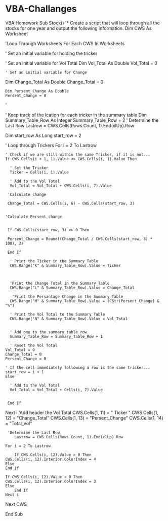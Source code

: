 # VBA-Challanges
VBA Homework
Sub Stock()
'* Create a script that will loop through all the stocks for one year and output the following information.
Dim CWS As Worksheet

'Loop Through Worksheets
For Each CWS In Worksheets
 
  
  ' Set an initial variable for holding the tricker
  

  ' Set an initial variable for Vol Total
  Dim Vol_Total As Double
  Vol_Total = 0

    ' Set an initial variable for Change
  Dim Change_Total As Double
  Change_Total = 0

    Dim Persent_Change As Double
    Persent_Change = 0
'
    
  ' Keep track of the lcation for each tricker in the summary table
  Dim Summary_Table_Row As Integer
  Summary_Table_Row = 2
    ' Determine the Last Row
        Lastrow = CWS.Cells(Rows.Count, 1).End(xlUp).Row

Dim start_row As Long
start_row = 2

  ' Loop through Trickers
  For i = 2 To Lastrow

    ' Check if we are still within the same Tricker, if it is not...
    If CWS.Cells(i + 1, 1).Value <> CWS.Cells(i, 1).Value Then

      ' Set the Tricker
      Ticker = Cells(i, 1).Value

      ' Add to the Vol Total
      Vol_Total = Vol_Total + CWS.Cells(i, 7).Value
     
     'Calculate change
     
     Change_Total = CWS.Cells(i, 6) - CWS.Cells(start_row, 3)
    
    
    'Calculate Persent_change
    
    
     If CWS.Cells(start_row, 3) <> 0 Then
     
     Persent_Change = Round((Change_Total / CWS.Cells(start_row, 3) * 100), 2)
    
     End If
      
      ' Print the Ticker in the Summary Table
      CWS.Range("K" & Summary_Table_Row).Value = Ticker

      
       
      'Print the Change Total in the Summary Table
      CWS.Range("L" & Summary_Table_Row).Value = Change_Total
      
       'Print the Persantage Change in the Summary Table
      CWS.Range("M" & Summary_Table_Row).Value = (CStr(Persent_Change) & "%")
      
      ' Print the Vol Total to the Summary Table
      CWS.Range("N" & Summary_Table_Row).Value = Vol_Total
      
      
      ' Add one to the summary table row
      Summary_Table_Row = Summary_Table_Row + 1
      
      ' Reset the Vol Total
    Vol_Total = 0
    Change_Total = 0
    Persent_Change = 0

    ' If the cell immediately following a row is the same tricker...
    start_row = i + 1
    Else

      ' Add to the Vol Total
      Vol_Total = Vol_Total + Cells(i, 7).Value
   
      
     End If

  Next i
 'Add header the Vol Total
      CWS.Cells(1, 11) = " Ticker "
      CWS.Cells(1, 12) = "Change_Total"
      CWS.Cells(1, 13) = "Persent_Change"
      CWS.Cells(1, 14) = "Total_Vol"
      
     'Determine the Last Row
        Lastrow = CWS.Cells(Rows.Count, 1).End(xlUp).Row

    For i = 2 To Lastrow

        If CWS.Cells(i, 12).Value > 0 Then
    CWS.Cells(i, 12).Interior.ColorIndex = 4
    Else
    End If
    
    If CWS.Cells(i, 12).Value < 0 Then
    CWS.Cells(i, 12).Interior.ColorIndex = 3
    Else
        End If
    Next i
Next CWS

End Sub



